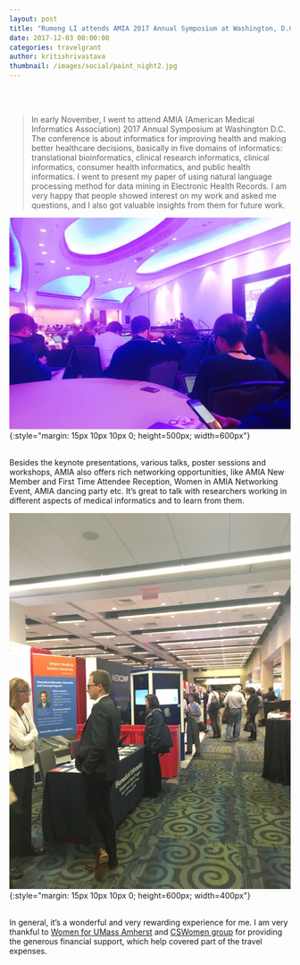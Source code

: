 ```yaml
---
layout: post
title: "Rumeng LI attends AMIA 2017 Annual Symposium at Washington, D.C."
date: 2017-12-03 00:00:00
categories: travelgrant
author: kritishrivastava
thumbnail: /images/social/paint_night2.jpg
---
```

<br/><br/>
>In early November, I went to attend AMIA (American Medical Informatics Association) 2017 Annual Symposium at Washington D.C. The conference is about informatics for improving health and making better healthcare decisions, basically in five domains of informatics: translational bioinformatics, clinical research informatics, clinical informatics, consumer health informatics, and public health informatics. I went to present my paper of using natural language processing method for data mining in Electronic Health Records. I am very happy that people showed interest on my work and asked me questions, and I also got valuable insights from them for future work.

![Li-conference](/images/travelgrant/amia1.jpeg){:style="margin: 15px 10px 10px 0; height=500px; width=600px"}<br/><br/> 

Besides the keynote presentations, various talks, poster sessions and workshops, AMIA also offers rich networking opportunities, like AMIA New Member and First Time Attendee Reception, Women in AMIA Networking Event, AMIA dancing party etc. It’s great to talk with researchers working in different aspects of medical informatics and to learn from them.

![Li-poster](/images/travelgrant/amia2.jpeg){:style="margin: 15px 10px 10px 0; height=600px; width=400px"}<br/><br/>  

In general, it’s a wonderful and very rewarding experience for me. I am very thankful to [Women for UMass Amherst](http://www.umass.edu/wfum/) and [CSWomen group](http://cswomenumass.github.io/index.html) for providing the generous financial support, which help covered part of the travel expenses.